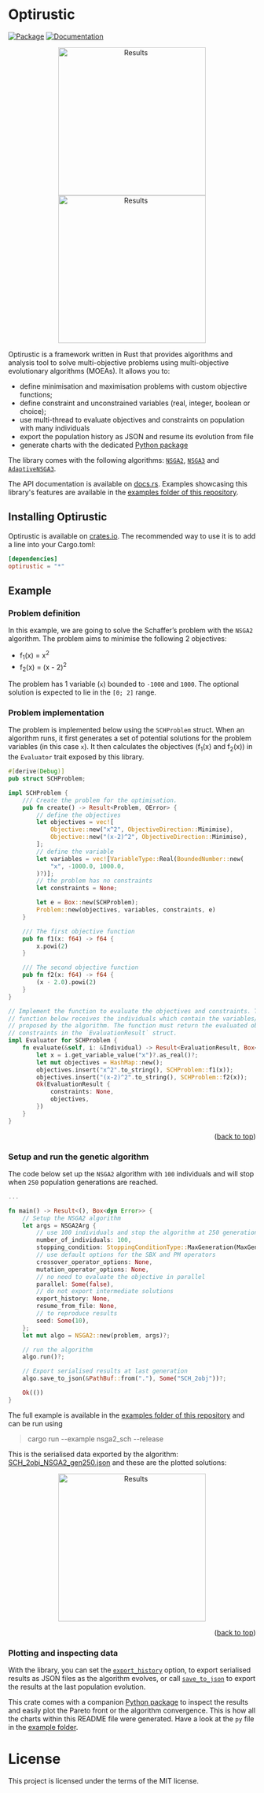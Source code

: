 # Optirustic

[![Package](https://img.shields.io/crates/v/optirustic.svg)](https://crates.io/crates/optirustic)
[![Documentation](https://docs.rs/optirustic/badge.svg)](https://docs.rs/optirustic)

<p align="center">
    <img src="examples/results/SCH_2obj_NSGA2_Pareto_front.png" width="300" alt="Results" hspace="10"/>
    <img src="examples/results/DTLZ1_3obj_NSGA3_gen400_Pareto_front.png" width="300" alt="Results" />
</p>

Optirustic is a framework written in Rust that provides algorithms and
analysis tool to solve multi-objective problems using multi-objective
evolutionary algorithms (MOEAs). It allows you to:

- define minimisation and maximisation problems with custom objective functions;
- define constraint and unconstrained variables (real, integer, boolean or choice);
- use multi-thread to evaluate objectives and constraints on population with many individuals
- export the population history as JSON and resume its evolution from file
- generate charts with the dedicated [Python package](https://pypi.org/project/optirustic/)

The library comes with the following
algorithms: [`NSGA2`](https://docs.rs/optirustic/latest/optirustic/algorithms/struct.NSGA2.html),
[`NSGA3`](https://docs.rs/optirustic/latest/optirustic/algorithms/struct.NSGA3.html) and
[`AdaptiveNSGA3`](https://docs.rs/optirustic/latest/optirustic/algorithms/struct.AdaptiveNSGA3.html).

The API documentation is available on [docs.rs](https://docs.rs/optirustic/).
Examples showcasing this library's features are available in
the [examples folder of this repository](examples/nsga2_sch.rs).

## Installing Optirustic

Optirustic is available on [crates.io](https://crates.io/crates/optirustic). The
recommended way to use it is to add a line into your Cargo.toml:

```toml
[dependencies]
optirustic = "*"
```

## Example

### Problem definition

In this example, we are going to solve the Schaffer’s problem with the `NSGA2` algorithm.
The problem aims to minimise the following 2 objectives:

- f<sub>1</sub>(x) = x<sup>2</sup>
- f<sub>2</sub>(x) = (x - 2)<sup>2</sup>

The problem has 1 variable (`x`) bounded to `-1000` and `1000`. The optional solution is expected
to lie in the `[0; 2]` range.

### Problem implementation

The problem is implemented below using the `SCHProblem` struct. When an algorithm runs,
it first generates a set of potential solutions for the problem variables (in this case `x`). It
then calculates the objectives (f<sub>1</sub>(x) and f<sub>2</sub>(x)) in the `Evaluator`
trait exposed by this library.

```rust
#[derive(Debug)]
pub struct SCHProblem;

impl SCHProblem {
    /// Create the problem for the optimisation.
    pub fn create() -> Result<Problem, OError> {
        // define the objectives
        let objectives = vec![
            Objective::new("x^2", ObjectiveDirection::Minimise),
            Objective::new("(x-2)^2", ObjectiveDirection::Minimise),
        ];
        // define the variable
        let variables = vec![VariableType::Real(BoundedNumber::new(
            "x", -1000.0, 1000.0,
        )?)];
        // the problem has no constraints
        let constraints = None;

        let e = Box::new(SCHProblem);
        Problem::new(objectives, variables, constraints, e)
    }

    /// The first objective function
    pub fn f1(x: f64) -> f64 {
        x.powi(2)
    }

    /// The second objective function
    pub fn f2(x: f64) -> f64 {
        (x - 2.0).powi(2)
    }
}

// Implement the function to evaluate the objectives and constraints. The `evaluate`
// function below receives the individuals which contain the variables/solutions `x` 
// proposed by the algorithm. The function must return the evaluated objectives and
// constraints in the `EvaluationResult` struct.
impl Evaluator for SCHProblem {
    fn evaluate(&self, i: &Individual) -> Result<EvaluationResult, Box<dyn Error>> {
        let x = i.get_variable_value("x")?.as_real()?;
        let mut objectives = HashMap::new();
        objectives.insert("x^2".to_string(), SCHProblem::f1(x));
        objectives.insert("(x-2)^2".to_string(), SCHProblem::f2(x));
        Ok(EvaluationResult {
            constraints: None,
            objectives,
        })
    }
}
```

<p align="right">(<a href="#optirustic">back to top</a>)</p>

### Setup and run the genetic algorithm

The code below set up the `NSGA2` algorithm with `100` individuals and will
stop when `250` population generations are reached.

```rust
...

fn main() -> Result<(), Box<dyn Error>> {
    // Setup the NSGA2 algorithm
    let args = NSGA2Arg {
        // use 100 individuals and stop the algorithm at 250 generations
        number_of_individuals: 100,
        stopping_condition: StoppingConditionType::MaxGeneration(MaxGeneration(250)),
        // use default options for the SBX and PM operators
        crossover_operator_options: None,
        mutation_operator_options: None,
        // no need to evaluate the objective in parallel
        parallel: Some(false),
        // do not export intermediate solutions
        export_history: None,
        resume_from_file: None,
        // to reproduce results
        seed: Some(10),
    };
    let mut algo = NSGA2::new(problem, args)?;

    // run the algorithm
    algo.run()?;

    // Export serialised results at last generation
    algo.save_to_json(&PathBuf::from("."), Some("SCH_2obj"))?;

    Ok(())
}
```

The full example is available in the [examples folder of this repository](examples/nsga2_sch.rs) and can be
run using

> cargo run --example nsga2_sch --release

This is the serialised data exported by the
algorithm: [SCH_2obj_NSGA2_gen250.json](examples/results/SCH_2obj_NSGA2_gen250.json)
and these are the plotted solutions:

<div style="text-align: center">
    <img src="examples/results/SCH_2obj_NSGA2_solutions.png" width="300" alt="Results" />
</div>

<p align="right">(<a href="#optirustic">back to top</a>)</p>

### Plotting and inspecting data

With the library, you can set
the [`export_history`](https://docs.rs/optirustic/latest/optirustic/algorithms/struct.NSGA2Arg.html#structfield.export_history)
option, to export serialised results as JSON files as the algorithm evolves, or
call [`save_to_json`](https://docs.rs/optirustic/latest/optirustic/algorithms/trait.Algorithm.html#method.save_to_json)
to export the results at the last population evolution.

This crate comes with a companion [Python package](./optirustic-py) to inspect the results
and easily plot the Pareto front or the algorithm convergence. This is how all the charts within
this README file were generated. Have a look at the `py` file in the [example folder](./examples).

# License

This project is licensed under the terms of the MIT license.